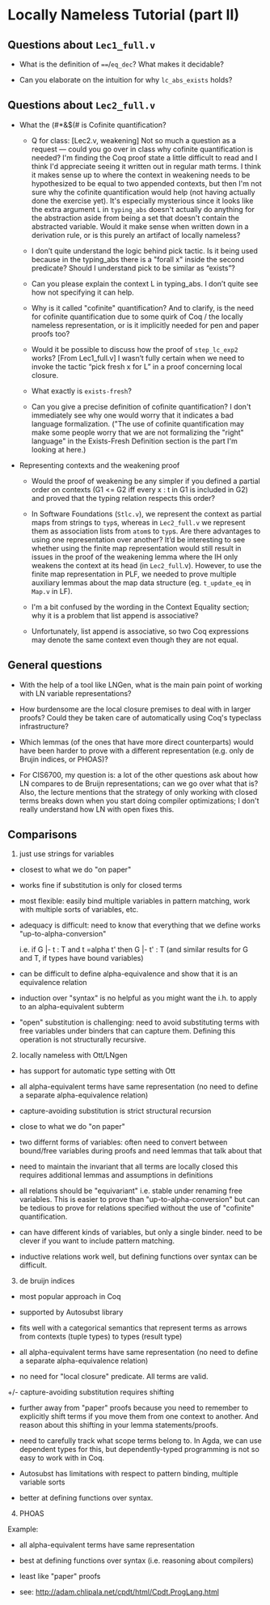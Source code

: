 Locally Nameless Tutorial (part II)
==================================


Questions about `Lec1_full.v`
---------------------------

* What is the definition of `==`/`eq_dec`? What makes it decidable?

* Can you elaborate on the intuition for why `lc_abs_exists` holds?

Questions about `Lec2_full.v`
---------------------------

* What the (#*&$(# is Cofinite quantification?

    * Q for class: [Lec2.v, weakening] Not so much a question as a request —
      could you go over in class why cofinite quantification is needed? I'm
      finding the Coq proof state a little difficult to read and I think I'd
      appreciate seeing it written out in regular math terms. I think it makes
      sense up to where the context in weakening needs to be hypothesized to
      be equal to two appended contexts, but then I'm not sure why the
      cofinite quantification would help (not having actually done the
      exercise yet). It's especially mysterious since it looks like the extra
      argument `L` in `typing_abs` doesn't actually do anything for the
      abstraction aside from being a set that doesn't contain the abstracted
      variable. Would it make sense when written down in a derivation rule, or
      is this purely an artifact of locally nameless?
      
    *  I don’t quite understand the logic behind pick tactic. Is it being used
       because in the typing_abs there is a "forall x" inside the second
       predicate? Should I understand pick to be similar as “exists”?
      
    * Can you please explain the context L in typing_abs. I don’t quite see
      how not specifying it can help.
      
    * Why is it called "cofinite" quantification? And to clarify, is the need
      for cofinite quantification due to some quirk of Coq / the locally
      nameless representation, or is it implicitly needed for pen and paper
      proofs too?

    * Would it be possible to discuss how the proof of `step_lc_exp2` works?
      [From Lec1_full.v] I wasn’t fully certain when we need to invoke the
      tactic “pick fresh x for L” in a proof concerning local closure.

    * What exactly is `exists-fresh`?
    
    * Can you give a precise definition of cofinite quantification? I don't
      immediately see why one would worry that it indicates a bad language
      formalization. ("The use of cofinite quantification may make some people
      worry that we are not formalizing the "right" language" in the
      Exists-Fresh Definition section is the part I'm looking at here.)

* Representing contexts and the weakening proof

    * Would the proof of weakening be any simpler if you defined a partial
      order on contexts (G1 <= G2 iff every x : t in G1 is included in G2) and
      proved that the typing relation respects this order?

    * In Software Foundations (`Stlc.v`), we represent the context as partial
      maps from strings to `typ`s, whereas in `Lec2_full.v` we represent them
      as association lists from `atom`s to `typ`s. Are there advantages to
      using one representation over another?  It’d be interesting to see
      whether using the finite map representation would still result in issues
      in the proof of the weakening lemma where the IH only weakens the
      context at its head (in `Lec2_full`.v).  However, to use the finite map
      representation in PLF, we needed to prove multiple auxiliary lemmas
      about the map data structure (eg. `t_update_eq` in `Map.v` in LF).
      
    * I'm a bit confused by the wording in the Context Equality section; why
      it is a problem that list append is associative?
      
    * Unfortunately, list append is associative, so two Coq expressions 
      may denote the same context even though they are not equal.

General questions
-----------------

* With the help of a tool like LNGen, what is the main pain point of working
  with LN variable representations?
  
* How burdensome are the local closure premises to deal with in larger proofs?
  Could they be taken care of automatically using Coq's typeclass
  infrastructure?
  
* Which lemmas (of the ones that have more direct counterparts) would have
  been harder to prove with a different representation (e.g. only de Brujin
  indices, or PHOAS)?
  
* For CIS6700, my question is: a lot of the other questions ask about how LN
  compares to de Bruijn representations; can we go over what that is?  Also,
  the lecture mentions that the strategy of only working with closed terms
  breaks down when you start doing compiler optimizations; I don't really
  understand how LN with open fixes this.


Comparisons
-----------

1. just use strings for variables

+ closest to what we do "on paper"

+ works fine if substitution is only for closed terms

+ most flexible: easily bind multiple variables in pattern matching, 
  work with multiple sorts of variables, etc.

- adequacy is difficult: need to know that everything that we 
  define works "up-to-alpha-conversion"
  
  i.e. if    G |- t : T   and t =alpha t' then  G |- t' : T
  (and similar results for G and T, if types have bound variables)

- can be difficult to define alpha-equivalence and show that 
  it is an equivalence relation
  
- induction over "syntax" is no helpful as you might want the 
  i.h. to apply to an alpha-equivalent subterm

- "open" substitution is challenging: need to avoid substituting 
  terms with free variables under binders that can capture them.
  Defining this operation is not structurally recursive.
  
2. locally nameless with Ott/LNgen

+ has support for automatic type setting with Ott

+ all alpha-equivalent terms have same representation 
  (no need to define a separate alpha-equivalence relation)
  
+ capture-avoiding substitution is strict structural recursion

- close to what we do "on paper"

- two differnt forms of variables: often need to convert between bound/free
  variables during proofs and need lemmas that talk about that
  
- need to maintain the invariant that all terms are locally closed
  this requires additional lemmas and assumptions in definitions

- all relations should be "equivariant" i.e. stable under renaming 
  free variables. This is easier to prove than "up-to-alpha-conversion"
  but can be tedious to prove for relations specified without the use of
  "cofinite" quantification.

- can have different kinds of variables, but only a single binder. 
  need to be clever if you want to include pattern matching.

- inductive relations work well, but defining functions over 
  syntax can be difficult.

3. de bruijn indices

+ most popular approach in Coq

+ supported by Autosubst library

+ fits well with a categorical semantics that represent terms as 
  arrows from contexts (tuple types) to types (result type)

+ all alpha-equivalent terms have same representation 
  (no need to define a separate alpha-equivalence relation)
  
+ no need for "local closure" predicate. All terms are valid.

+/- capture-avoiding substitution requires shifting

- further away from "paper" proofs because you need to remember to explicitly
  shift terms if you move them from one context to another.  And reason about
  this shifting in your lemma statements/proofs.

- need to carefully track what scope terms belong to. In Agda, we can 
  use dependent types for this, but dependently-typed programming 
  is not so easy to work with in Coq.
  
- Autosubst has limitations with respect to pattern binding, 
  multiple variable sorts
  
- better at defining functions over syntax.

4. PHOAS

Example: 

+ all alpha-equivalent terms have same representation

+ best at defining functions over syntax (i.e. reasoning about compilers)

- least like "paper" proofs

- see: http://adam.chlipala.net/cpdt/html/Cpdt.ProgLang.html


